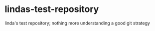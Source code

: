 lindas-test-repository
======================

linda's test repository; nothing more
understanding a good git strategy
